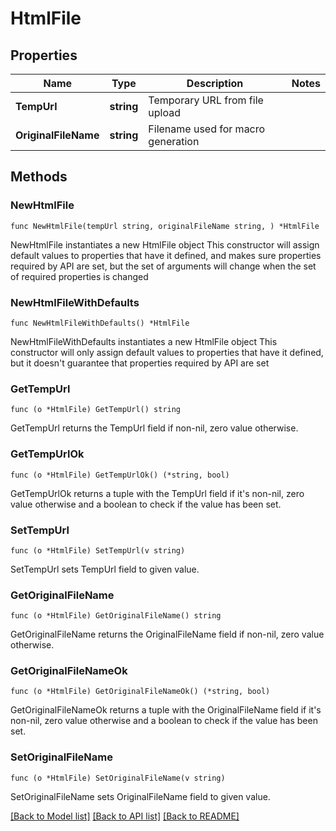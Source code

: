 # HtmlFile

## Properties

Name | Type | Description | Notes
------------ | ------------- | ------------- | -------------
**TempUrl** | **string** | Temporary URL from file upload | 
**OriginalFileName** | **string** | Filename used for macro generation | 

## Methods

### NewHtmlFile

`func NewHtmlFile(tempUrl string, originalFileName string, ) *HtmlFile`

NewHtmlFile instantiates a new HtmlFile object
This constructor will assign default values to properties that have it defined,
and makes sure properties required by API are set, but the set of arguments
will change when the set of required properties is changed

### NewHtmlFileWithDefaults

`func NewHtmlFileWithDefaults() *HtmlFile`

NewHtmlFileWithDefaults instantiates a new HtmlFile object
This constructor will only assign default values to properties that have it defined,
but it doesn't guarantee that properties required by API are set

### GetTempUrl

`func (o *HtmlFile) GetTempUrl() string`

GetTempUrl returns the TempUrl field if non-nil, zero value otherwise.

### GetTempUrlOk

`func (o *HtmlFile) GetTempUrlOk() (*string, bool)`

GetTempUrlOk returns a tuple with the TempUrl field if it's non-nil, zero value otherwise
and a boolean to check if the value has been set.

### SetTempUrl

`func (o *HtmlFile) SetTempUrl(v string)`

SetTempUrl sets TempUrl field to given value.


### GetOriginalFileName

`func (o *HtmlFile) GetOriginalFileName() string`

GetOriginalFileName returns the OriginalFileName field if non-nil, zero value otherwise.

### GetOriginalFileNameOk

`func (o *HtmlFile) GetOriginalFileNameOk() (*string, bool)`

GetOriginalFileNameOk returns a tuple with the OriginalFileName field if it's non-nil, zero value otherwise
and a boolean to check if the value has been set.

### SetOriginalFileName

`func (o *HtmlFile) SetOriginalFileName(v string)`

SetOriginalFileName sets OriginalFileName field to given value.



[[Back to Model list]](../README.md#documentation-for-models) [[Back to API list]](../README.md#documentation-for-api-endpoints) [[Back to README]](../README.md)


